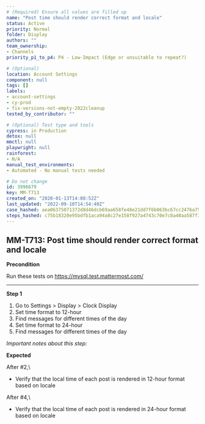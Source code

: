 ```yaml
---
# (Required) Ensure all values are filled up
name: "Post time should render correct format and locale"
status: Active
priority: Normal
folder: Display
authors: ""
team_ownership: 
- Channels
priority_p1_to_p4: P4 - Low-Impact (Edge or unsuitable to repeat?)

# (Optional)
location: Account Settings
component: null
tags: []
labels: 
- account-settings
- cy-prod
- fix-versions-not-empty-2022cleanup
tested_by_contributor: ""

# (Optional) Test type and tools
cypress: in Production
detox: null
mmctl: null
playwright: null
rainforest: 
- N/A
manual_test_environments:
- Automated - No manual tests needed

# Do not change
id: 3996679
key: MM-T713
created_on: "2020-01-13T14:08:52Z"
last_updated: "2022-09-10T14:54:40Z"
case_hashed: aea06375071372d8d46dcb69aa658fe48e21dd7f6b063bc67cc2476a756734848d9d88f59b750acf12d34eeebd0c8e13
steps_hashed: c75b18320e95bdfb1aca94a8c27e158f927a4743c70e7c8a40aa587f34fef4afe51e5f9e88ea7661e8060c1d44bfd4f0
---
```


<!-- (Auto-generated) Based on frontmatter's "key" and "name" -->

## MM-T713: Post time should render correct format and locale

**Precondition**

Run these tests on <https://mysql.test.mattermost.com/>

---

**Step 1**

1. Go to Settings > Display > Clock Display
2. Set time format to 12-hour
3. Find messages for different times of the day
4. Set time format to 24-hour
5. Find messages for different times of the day

_Important notes about this step:_

**Expected**

After #2,\\

- Verify that the local time of each post is rendered in 12-hour format based on locale

After #4,\\

- Verify that the local time of each post is rendered in 24-hour format based on locale
